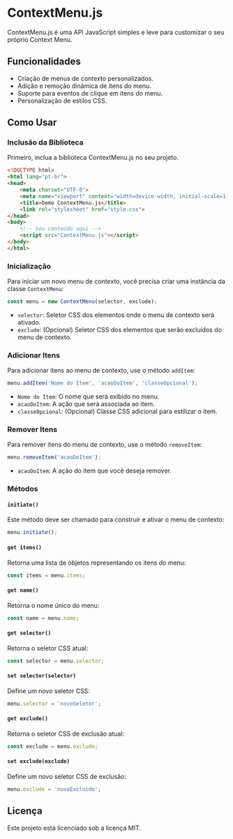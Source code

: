 # ContextMenu.js

ContextMenu.js é uma API JavaScript simples e leve para customizar o seu próprio Context Menu.

## Funcionalidades

- Criação de menus de contexto personalizados.
- Adição e remoção dinâmica de itens do menu.
- Suporte para eventos de clique em itens do menu.
- Personalização de estilos CSS.

## Como Usar

### Inclusão da Biblioteca

Primeiro, inclua a biblioteca ContextMenu.js no seu projeto.

```html
<!DOCTYPE html>
<html lang="pt-br">
<head>
    <meta charset="UTF-8">
    <meta name="viewport" content="width=device-width, initial-scale=1.0">
    <title>Demo ContextMenu.js</title>
    <link rel="stylesheet" href="style.css">
</head>
<body>
    <!-- Seu conteúdo aqui -->
    <script src="ContextMenu.js"></script>
</body>
</html>
```

### Inicialização

Para iniciar um novo menu de contexto, você precisa criar uma instância da classe `ContextMenu`:

```javascript
const menu = new ContextMenu(selector, exclude);
```

- `selector`: Seletor CSS dos elementos onde o menu de contexto será ativado.
- `exclude`: (Opcional) Seletor CSS dos elementos que serão excluídos do menu de contexto.

### Adicionar Itens

Para adicionar itens ao menu de contexto, use o método `addItem`:

```javascript
menu.addItem('Nome do Item', 'acaoDoItem', 'classeOpcional');
```

- `Nome do Item`: O nome que será exibido no menu.
- `acaoDoItem`: A ação que será associada ao item.
- `classeOpcional`: (Opcional) Classe CSS adicional para estilizar o item.

### Remover Itens

Para remover itens do menu de contexto, use o método `removeItem`:

```javascript
menu.removeItem('acaoDoItem');
```

- `acaoDoItem`: A ação do item que você deseja remover.

### Métodos

#### `initiate()`

Este método deve ser chamado para construir e ativar o menu de contexto:

```javascript
menu.initiate();
```

#### `get items()`

Retorna uma lista de objetos representando os itens do menu:

```javascript
const items = menu.items;
```

#### `get name()`

Retorna o nome único do menu:

```javascript
const name = menu.name;
```

#### `get selector()`

Retorna o seletor CSS atual:

```javascript
const selector = menu.selector;
```

#### `set selector(selector)`

Define um novo seletor CSS:

```javascript
menu.selector = 'novoSeletor';
```

#### `get exclude()`

Retorna o seletor CSS de exclusão atual:

```javascript
const exclude = menu.exclude;
```

#### `set exclude(exclude)`

Define um novo seletor CSS de exclusão:

```javascript
menu.exclude = 'novoExcluido';
```

## Licença

Este projeto está licenciado sob a licença MIT.
